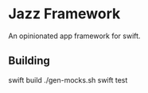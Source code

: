 # Jazz Framework

An opinionated app framework for swift.

## Building

swift build
./gen-mocks.sh
swift test